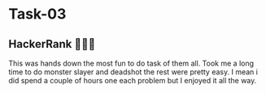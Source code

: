 # Task-03
## HackerRank 👨🏽‍💻

This was hands down the most fun to do task of them all. Took me a long time to do monster slayer and deadshot the rest were pretty easy. I mean i did spend a couple of hours one each problem but I enjoyed it all the way.

